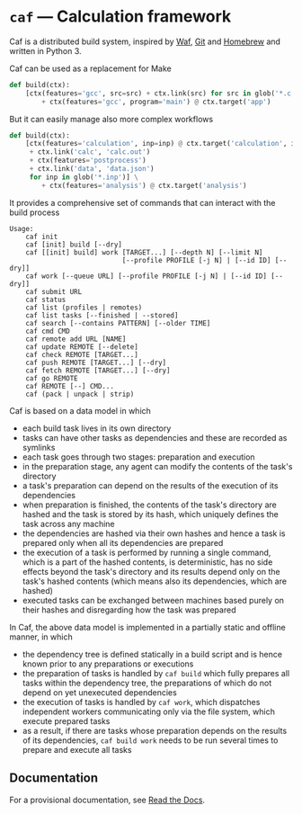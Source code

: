# `caf` — Calculation framework

Caf is a distributed build system, inspired by [Waf](https://waf.io), [Git](https://git-scm.com) and [Homebrew](http://brew.sh) and written in Python 3.

Caf can be used as a replacement for Make

```python
def build(ctx):
    [ctx(features='gcc', src=src) + ctx.link(src) for src in glob('*.c')] \
        + ctx(features='gcc', program='main') @ ctx.target('app')
```

But it can easily manage also more complex workflows

```python
def build(ctx):
    [ctx(features='calculation', inp=inp) @ ctx.target('calculation', inp)
     + ctx.link('calc', 'calc.out')
     + ctx(features='postprocess')
     + ctx.link('data', 'data.json')
     for inp in glob('*.inp')] \
        + ctx(features='analysis') @ ctx.target('analysis')
```

It provides a comprehensive set of commands that can interact with the build process

```
Usage:
    caf init
    caf [init] build [--dry]
    caf [[init] build] work [TARGET...] [--depth N] [--limit N]
                            [--profile PROFILE [-j N] | [--id ID] [--dry]]
    caf work [--queue URL] [--profile PROFILE [-j N] | [--id ID] [--dry]]
    caf submit URL
    caf status
    caf list (profiles | remotes)
    caf list tasks [--finished | --stored]
    caf search [--contains PATTERN] [--older TIME]
    caf cmd CMD
    caf remote add URL [NAME]
    caf update REMOTE [--delete]
    caf check REMOTE [TARGET...]
    caf push REMOTE [TARGET...] [--dry]
    caf fetch REMOTE [TARGET...] [--dry]
    caf go REMOTE
    caf REMOTE [--] CMD...
    caf (pack | unpack | strip)
```

Caf is based on a data model in which

- each build task lives in its own directory
- tasks can have other tasks as dependencies and these are recorded as symlinks
- each task goes through two stages: preparation and execution
- in the preparation stage, any agent can modify the contents of the task's directory
- a task's preparation can depend on the results of the execution of its dependencies
- when preparation is finished, the contents of the task's directory are hashed and the task is stored by its hash, which uniquely defines the task across any machine
- the dependencies are hashed via their own hashes and hence a task is prepared only when all its dependencies are prepared
- the execution of a task is performed by running a single command, which is a part of the hashed contents, is deterministic, has no side effects beyond the task's directory and its results depend only on the task's hashed contents (which means also its dependencies, which are hashed)
- executed tasks can be exchanged between machines based purely on their hashes and disregarding how the task was prepared

In Caf, the above data model is implemented in a partially static and offline manner, in which

- the dependency tree is defined statically in a build script and is hence known prior to any preparations or executions
- the preparation of tasks is handled by `caf build`  which fully prepares all tasks within the dependency tree, the preparations of which do not depend on yet unexecuted dependencies
- the execution of tasks is handled by `caf work`, which dispatches independent workers communicating only via the file system, which execute prepared tasks
- as a result, if there are tasks whose preparation depends on the results of its dependencies, `caf build work` needs to be run several times to prepare and execute all tasks

## Documentation

For a provisional documentation, see [Read the Docs](http://readthedocs.org/docs/caf/en/latest/).
